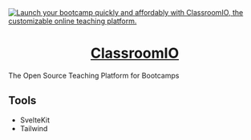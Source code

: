<a href="https://classroomio.com/">
  <img alt="Launch your bootcamp quickly and affordably with ClassroomIO, the customizable online teaching platform." src="https://classroomio.com/classroomio-opengraph-image.png" />
  <h1 align="center">ClassroomIO</h1>
</a>

The Open Source Teaching Platform for Bootcamps

## Tools

- SvelteKit
- Tailwind
